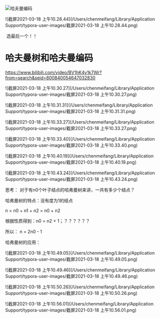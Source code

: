  ![哈夫曼编码](/Users/chenmeifang/Desktop/typora/图片/哈夫曼编码.png)

![截屏2021-03-18 上午10.28.44](/Users/chenmeifang/Library/Application Support/typora-user-images/截屏2021-03-18 上午10.28.44.png)

​    选最后一个！！

# 哈夫曼树和哈夫曼编码

https://www.bilibili.com/video/BV1hK4y1k7Wr?from=search&seid=800840054647032830

![截屏2021-03-18 上午10.30.27](/Users/chenmeifang/Library/Application Support/typora-user-images/截屏2021-03-18 上午10.30.27.png)

![截屏2021-03-18 上午10.31.31](/Users/chenmeifang/Library/Application Support/typora-user-images/截屏2021-03-18 上午10.31.31.png)

![截屏2021-03-18 上午10.33.27](/Users/chenmeifang/Library/Application Support/typora-user-images/截屏2021-03-18 上午10.33.27.png)

![截屏2021-03-18 上午10.33.40](/Users/chenmeifang/Library/Application Support/typora-user-images/截屏2021-03-18 上午10.33.40.png)

![截屏2021-03-18 上午10.40.19](/Users/chenmeifang/Library/Application Support/typora-user-images/截屏2021-03-18 上午10.40.19.png)

![截屏2021-03-18 上午10.43.24](/Users/chenmeifang/Library/Application Support/typora-user-images/截屏2021-03-18 上午10.43.24.png)

思考： 对于有n0个叶子结点的哈弗曼树来讲，一共有多少个结点？

哈弗曼树的特点：没有度为1的结点 

n = n0 + n1 + n2 = n0 + n2 

根据性质得到：n0 = n2 + 1；？？？？？？

所以： n = 2n0 - 1

哈弗曼树的应用：

![截屏2021-03-18 上午10.49.05](/Users/chenmeifang/Library/Application Support/typora-user-images/截屏2021-03-18 上午10.49.05.png)

![截屏2021-03-18 上午10.49.46](/Users/chenmeifang/Library/Application Support/typora-user-images/截屏2021-03-18 上午10.49.46.png)



![截屏2021-03-18 上午10.50.26](/Users/chenmeifang/Library/Application Support/typora-user-images/截屏2021-03-18 上午10.50.26.png)

![截屏2021-03-18 上午10.56.01](/Users/chenmeifang/Library/Application Support/typora-user-images/截屏2021-03-18 上午10.56.01.png)





















